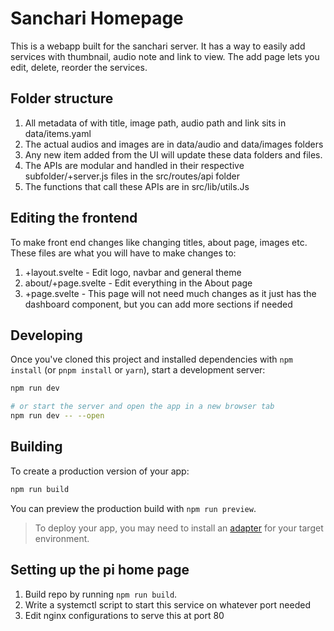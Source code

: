 # Sanchari Homepage

This is a webapp built for the sanchari server. It has a way to easily add services with thumbnail, audio note and link to view. The add page lets you edit, delete, reorder the services.

## Folder structure

1.  All metadata of with title, image path, audio path and link sits in data/items.yaml
2.  The actual audios and images are in data/audio and data/images folders
3.  Any new item added from the UI will update these data folders and files.
4.  The APIs are modular and handled in their respective subfolder/+server.js files in the src/routes/api folder
5.  The functions that call these APIs are in src/lib/utils.Js

## Editing the frontend

To make front end changes like changing titles, about page, images etc. These files are what you will have to make changes to:

1.  +layout.svelte - Edit logo, navbar and general theme
2.  about/+page.svelte - Edit everything in the About page
3.  +page.svelte - This page will not need much changes as it just has the dashboard component, but you can add more sections if needed

## Developing

Once you've cloned this project and installed dependencies with `npm install` (or `pnpm install` or `yarn`), start a development server:

``` bash
npm run dev

# or start the server and open the app in a new browser tab
npm run dev -- --open
```

## Building

To create a production version of your app:

``` bash
npm run build
```

You can preview the production build with `npm run preview`.

> To deploy your app, you may need to install an [adapter](https://svelte.dev/docs/kit/adapters) for your target environment.

## Setting up the pi home page

1.  Build repo by running `npm run build`.
2.  Write a systemctl script to start this service on whatever port needed
3.  Edit nginx configurations to serve this at port 80